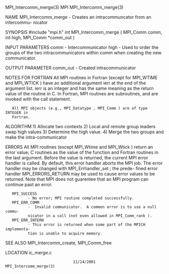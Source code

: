 MPI_Intercomm_merge(3)                MPI               MPI_Intercomm_merge(3)



NAME
       MPI_Intercomm_merge  -  Creates an intracommuncator from an intercommu-
       nicator

SYNOPSIS
       #include "mpi.h"
       int MPI_Intercomm_merge ( MPI_Comm comm, int high, MPI_Comm *comm_out )

INPUT PARAMETERS
       comm   - Intercommunicator
       high   - Used to order the groups of the two intracommunicators  within
              comm when creating the new communicator.


OUTPUT PARAMETER
       comm_out
              - Created intracommunicator


NOTES FOR FORTRAN
       All  MPI routines in Fortran (except for MPI_WTIME and MPI_WTICK ) have
       an additional argument ierr at the end of the argument list.   ierr  is
       an  integer and has the same meaning as the return value of the routine
       in C.  In Fortran, MPI routines are subroutines, and are  invoked  with
       the call statement.

       All MPI objects (e.g., MPI_Datatype , MPI_Comm ) are of type INTEGER in
       Fortran.


ALGORITHM
       1) Allocate two contexts
       2) Local and remote group leaders swap high values
       3) Determine the high value.
       4) Merge the two groups and make the intra-communicator



ERRORS
       All MPI routines (except MPI_Wtime and  MPI_Wtick  )  return  an  error
       value;  C routines as the value of the function and Fortran routines in
       the last argument.  Before the value is returned, the current MPI error
       handler  is called.  By default, this error handler aborts the MPI job.
       The error handler may be changed with MPI_Errhandler_set ;  the  prede-
       fined error handler MPI_ERRORS_RETURN may be used to cause error values
       to be returned.  Note that MPI does not guarentee that an  MPI  program
       can continue past an error.

       MPI_SUCCESS
              - No error; MPI routine completed successfully.
       MPI_ERR_COMM
              -  Invalid communicator.  A common error is to use a null commu-
              nicator in a call (not even allowed in MPI_Comm_rank ).
       MPI_ERR_INTERN
              - This error is returned when some part of the MPICH implementa-
              tion is unable to acquire memory.


SEE ALSO
       MPI_Intercomm_create, MPI_Comm_free

LOCATION
       ic_merge.c



                                  11/14/2001            MPI_Intercomm_merge(3)
